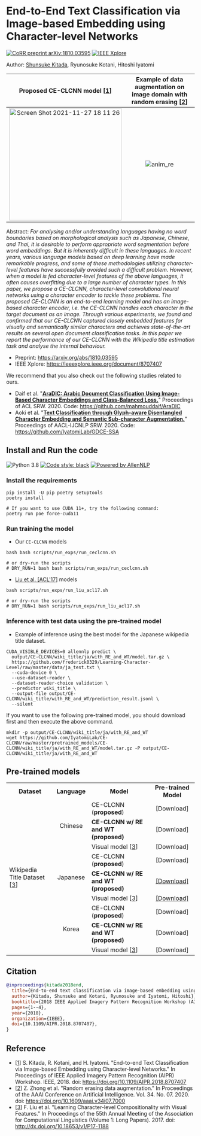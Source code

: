 # End-to-End Text Classification via Image-based Embedding using Character-level Networks

[![CoRR preprint arXiv:1810.03595](http://img.shields.io/badge/cs.CL-arXiv%3A1810.03595-B31B1B.svg)](http://arxiv.org/abs/1810.03595)
[![IEEE Xplore](https://img.shields.io/badge/Accepted-IEEE%20AIPR%20Workshop-%2300629B%09)](https://ieeexplore.ieee.org/document/8707407)

Author: [Shunsuke Kitada](https://scholar.google.co.jp/citations?user=GUzGhQIAAAAJ&hl=ja), Ryunosuke Kotani, Hitoshi Iyatomi

| Proposed CE-CLCNN model [[1](https://arxiv.org/abs/1810.03595)] | Example of data augmentation on image domain with random erasing [[2](https://arxiv.org/abs/1708.04896)] |
|:------:|:------:|
| <img width="300" alt="Screen Shot 2021-11-27 18 11 26" src="https://user-images.githubusercontent.com/11523725/143675360-5a227d7f-fa77-4081-8f03-26695da03324.png"> | ![anim_re](https://user-images.githubusercontent.com/11523725/143675309-0cc7dbbf-d49a-45c3-8c6f-7c8590e1395d.gif) |


Abstract: 
*For analysing and/or understanding languages having no word boundaries based on morphological analysis such as Japanese, Chinese, and Thai, it is desirable to perform appropriate word segmentation before word embeddings. But it is inherently difficult in these languages. In recent years, various language models based on deep learning have made remarkable progress, and some of these methodologies utilizing character-level features have successfully avoided such a difficult problem. However, when a model is fed character-level features of the above languages, it often causes overfitting due to a large number of character types. In this paper, we propose a CE-CLCNN, character-level convolutional neural networks using a character encoder to tackle these problems. The proposed CE-CLCNN is an end-to-end learning model and has an image-based character encoder, i.e. the CE-CLCNN handles each character in the target document as an image. Through various experiments, we found and confirmed that our CE-CLCNN captured closely embedded features for visually and semantically similar characters and achieves state-of-the-art results on several open document classification tasks. In this paper we report the performance of our CE-CLCNN with the Wikipedia title estimation task and analyse the internal behaviour.*

- Preprint: https://arxiv.org/abs/1810.03595
- IEEE Xplore: https://ieeexplore.ieee.org/document/8707407

We recommend that you also check out the following studies related to ours.
- Daif et al. "**[AraDIC: Arabic Document Classification Using Image-Based Character Embeddings and Class-Balanced Loss.](https://aclanthology.org/2020.acl-srw.29/)**" Proceedings of ACL SRW. 2020. Code: https://github.com/mahmouddaif/AraDIC
- Aoki et al. "**[Text Classification through Glyph-aware Disentangled Character Embedding and Semantic Sub-character Augmentation.](https://aclanthology.org/2020.aacl-srw.1/)**" Proceedings of AACL-IJCNLP SRW. 2020. Code: https://github.com/IyatomiLab/GDCE-SSA 

## Install and Run the code

![Python 3.8](https://img.shields.io/badge/python-3.8%2B-brightgreen.svg)
[![Code style: black](https://img.shields.io/badge/code%20style-black-000000.svg)](https://github.com/psf/black)
[![Powered by AllenNLP](https://img.shields.io/badge/Powered%20by-AllenNLP-blue.svg)](https://github.com/allenai/allennlp)

### Install the requirements

```shell
pip install -U pip poetry setuptools
poetry install

# If you want to use CUDA 11+, try the following command:
poetry run poe force-cuda11
```

### Run training the model

- Our `CE-CLCNN` models

```shell
bash bash scripts/run_exps/run_ceclcnn.sh

# or dry-run the scripts
# DRY_RUN=1 bash bash scripts/run_exps/run_ceclcnn.sh
```

- [Liu et al. [ACL'17]](https://arxiv.org/abs/1704.04859) models

```shell
bash scripts/run_exps/run_liu_acl17.sh

# or dry-run the scripts
# DRY_RUN=1 bash scripts/run_exps/run_liu_acl17.sh
```

### Inference with test data using the pre-trained model

- Example of inference using the best model for the Japanese wikipedia title dataset.

```shell
CUDA_VISIBLE_DEVICES=0 allennlp predict \
  output/CE-CLCNN/wiki_title/ja/with_RE_and_WT/model.tar.gz \
  https://github.com/frederick0329/Learning-Character-Level/raw/master/data/ja_test.txt \
  --cuda-device 0 \
  --use-dataset-reader \
  --dataset-reader-choice validation \
  --predictor wiki_title \
  --output-file output/CE-CLCNN/wiki_title/with_RE_and_WT/prediction_result.jsonl \
  --silent
```

If you want to use the following pre-trained model, you should download first and then execute the above command.

```shell
mkdir -p output/CE-CLCNN/wiki_title/ja/with_RE_and_WT
wget https://github.com/IyatomiLab/CE-CLCNN/raw/master/pretrained_models/CE-CLCNN/wiki_title/ja/with_RE_and_WT/model.tar.gz -P output/CE-CLCNN/wiki_title/ja/with_RE_and_WT
```

## Pre-trained models

<table>
    <tr>
        <td><strong><center>Dataset</strong></td>
        <td><strong><center>Language</strong></td>
        <td><strong><center>Model</strong></td>
        <td><strong><center>Pre-trained Model</strong></td>
    </tr>
    <tr>
        <td rowspan="9">Wikipedia Title Dataset [<a href="https://arxiv.org/abs/1704.04859">3</a>]</td>
        <td rowspan="3"><center>Chinese</td>
        <td>CE-CLCNN (<strong>proposed</strong>)</td>
        <td><center>[Download]</td>
    </tr>
    <tr>
        <td><strong>CE-CLCNN w/ RE and WT (proposed)</strong></td>
        <td><center>[Download]</td>
    </tr>
    <tr>
        <td>Visual model [<a href="http://dx.doi.org/10.18653/v1/P17-1188">3</a>]</td>
        <td><center>[Download]</td>
    </tr>
    <tr>
        <td rowspan="3"><center>Japanese</td>
        <td>CE-CLCNN (<strong>proposed</strong>)</td>
        <td><center>[Download]</td>
    </tr>
    <tr>
        <td><strong>CE-CLCNN w/ RE and WT (proposed)</strong></td>
        <td><center><a href="https://github.com/IyatomiLab/CE-CLCNN/raw/master/pretrained_models/CE-CLCNN/wiki_title/ja/with_RE_and_WT/model.tar.gz">[Download]</a></td>
    </tr>
    <tr>
        <td>Visual model [<a href="http://dx.doi.org/10.18653/v1/P17-1188">3</a>]</td>
        <td><center><a href="https://github.com/IyatomiLab/CE-CLCNN/raw/master/pretrained_models/liu-acl17/wiki_title/ja/visual/model.tar.gz">[Download]</a></td>
    </tr>
    <tr>
        <td rowspan="3"><center>Korea</td>
        <td>CE-CLCNN (<strong>proposed</strong>)</td>
        <td><center>[Download]</td>
    </tr>
    <tr>
        <td><strong>CE-CLCNN w/ RE and WT (proposed)</strong></td>
        <td><center>[Download]</td>
    </tr>
    <tr>
        <td>Visual model [<a href="http://dx.doi.org/10.18653/v1/P17-1188">3</a>]</td>
        <td><center>[Download]</td>
    </tr>
</table>

## Citation

```bibtex
@inproceedings{kitada2018end,
  title={End-to-end text classification via image-based embedding using character-level networks},
  author={Kitada, Shunsuke and Kotani, Ryunosuke and Iyatomi, Hitoshi},
  booktitle={2018 IEEE Applied Imagery Pattern Recognition Workshop (AIPR)},
  pages={1--4},
  year={2018},
  organization={IEEE},
  doi={10.1109/AIPR.2018.8707407},
}
```

## Reference

- [[1](https://doi.org/10.1109/AIPR.2018.8707407)] S. Kitada, R. Kotani, and H. Iyatomi. "End-to-end Text Classification via Image-based Embedding using Character-level Networks." In Proceedings of IEEE Applied Imagery Pattern Recognition (AIPR) Workshop. IEEE, 2018. doi: https://doi.org/10.1109/AIPR.2018.8707407
- [[2](https://doi.org/10.1609/aaai.v34i07.7000)] Z. Zhong et al. "Random erasing data augmentation." In Proceedings of the AAAI Conference on Artificial Intelligence. Vol. 34. No. 07. 2020. doi: https://doi.org/10.1609/aaai.v34i07.7000
- [[3](http://dx.doi.org/10.18653/v1/P17-1188)] F. Liu et al. "Learning Character-level Compositionality with Visual Features." In Proceedings of the 55th Annual Meeting of the Association for Computational Linguistics (Volume 1: Long Papers). 2017. doi: http://dx.doi.org/10.18653/v1/P17-1188
